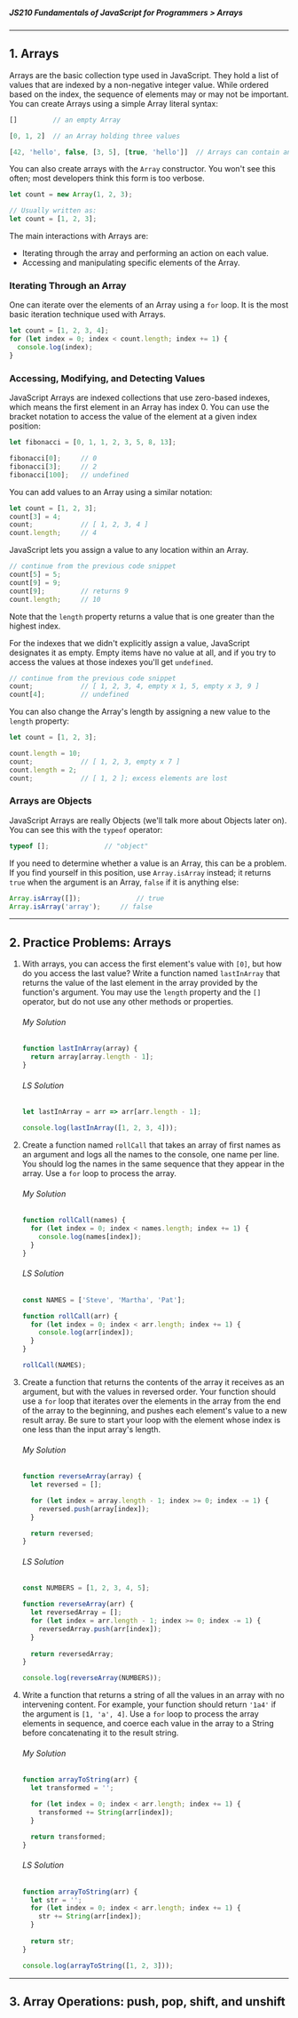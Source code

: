 ##### JS210 Fundamentals of JavaScript for Programmers > Arrays

---

## 1. Arrays

Arrays are the basic collection type used in JavaScript. They hold a list of values that are indexed by a non-negative integer value. While ordered based on the index, the sequence of elements may or may not be important. You can create Arrays using a simple Array literal syntax:

```javascript
[]         // an empty Array

[0, 1, 2]  // an Array holding three values

[42, 'hello', false, [3, 5], [true, 'hello']]  // Arrays can contain any other object
```

You can also create arrays with the `Array` constructor. You won't see this often; most developers think this form is too verbose.

```javascript
let count = new Array(1, 2, 3);

// Usually written as:
let count = [1, 2, 3];
```

The main interactions with Arrays are:

* Iterating through the array and performing an action on each value.
* Accessing and manipulating specific elements of the Array.

### Iterating Through an Array

One can iterate over the elements of an Array using a `for` loop. It is the most basic iteration technique used with Arrays.

```javascript
let count = [1, 2, 3, 4];
for (let index = 0; index < count.length; index += 1) {
  console.log(index);
}
```

### Accessing, Modifying, and Detecting Values

JavaScript Arrays are indexed collections that use zero-based indexes, which means the first element in an Array has index 0. You can use the bracket notation to access the value of the element at a given index position:

```javascript
let fibonacci = [0, 1, 1, 2, 3, 5, 8, 13];

fibonacci[0];     // 0
fibonacci[3];     // 2
fibonacci[100];   // undefined
```

You can add values to an Array using a similar notation:

```javascript
let count = [1, 2, 3];
count[3] = 4;
count;            // [ 1, 2, 3, 4 ]
count.length;     // 4
```

JavaScript lets you assign a value to any location within an Array.

```javascript
// continue from the previous code snippet
count[5] = 5;
count[9] = 9;
count[9];         // returns 9
count.length;     // 10
```

Note that the `length` property returns a value that is one greater than the highest index.  

For the indexes that we didn't explicitly assign a value, JavaScript designates it as empty. Empty items have no value at all, and if you try to access the values at those indexes you'll get `undefined`.

```javascript
// continue from the previous code snippet
count;            // [ 1, 2, 3, 4, empty x 1, 5, empty x 3, 9 ]
count[4];         // undefined
```

You can also change the Array's length by assigning a new value to the `length` property:

```javascript
let count = [1, 2, 3];

count.length = 10;
count;            // [ 1, 2, 3, empty x 7 ]
count.length = 2;
count;            // [ 1, 2 ]; excess elements are lost
```

### Arrays are Objects

JavaScript Arrays are really Objects (we'll talk more about Objects later on). You can see this with the `typeof` operator:

```javascript
typeof [];				// "object"
```

If you need to determine whether a value is an Array, this can be a problem. If you find yourself in this position, use `Array.isArray` instead; it returns `true` when the argument is an Array, `false` if it is anything else:

```javascript
Array.isArray([]);				// true
Array.isArray('array');		// false
```

---

## 2. Practice Problems: Arrays

1. With arrays, you can access the first element's value with `[0]`, but how do you access the last value? Write a function named `lastInArray` that returns the value of the last element in the array provided by the function's argument. You may use the `length` property and the `[]` operator, but do not use any other methods or properties.

   ###### My Solution

   ```javascript
   function lastInArray(array) {
     return array[array.length - 1];
   }
   ```

   ###### LS Solution

   ```javascript
   let lastInArray = arr => arr[arr.length - 1];
   
   console.log(lastInArray([1, 2, 3, 4]));
   ```

2. Create a function named `rollCall` that takes an array of first names as an argument and logs all the names to the console, one name per line. You should log the names in the same sequence that they appear in the array. Use a `for` loop to process the array.

   ###### My Solution

   ```javascript
   function rollCall(names) {
     for (let index = 0; index < names.length; index += 1) {
       console.log(names[index]);
     }
   }
   ```

   ###### LS Solution

   ```javascript
   const NAMES = ['Steve', 'Martha', 'Pat'];
   
   function rollCall(arr) {
     for (let index = 0; index < arr.length; index += 1) {
       console.log(arr[index]);
     }
   }
   
   rollCall(NAMES);
   ```

3. Create a function that returns the contents of the array it receives as an argument, but with the values in reversed order. Your function should use a `for` loop that iterates over the elements in the array from the end of the array to the beginning, and pushes each element's value to a new result array. Be sure to start your loop with the element whose index is one less than the input array's length.

   ###### My Solution

   ```javascript
   function reverseArray(array) {
     let reversed = [];
   
     for (let index = array.length - 1; index >= 0; index -= 1) {
       reversed.push(array[index]);
     }
   
     return reversed;
   }
   ```

   ###### LS Solution

   ```javascript
   const NUMBERS = [1, 2, 3, 4, 5];
   
   function reverseArray(arr) {
     let reversedArray = [];
     for (let index = arr.length - 1; index >= 0; index -= 1) {
       reversedArray.push(arr[index]);
     }
     
     return reversedArray;
   }
   
   console.log(reverseArray(NUMBERS));
   ```

4. Write a function that returns a string of all the values in an array with no intervening content. For example, your function should return `'1a4'` if the argument is `[1, 'a', 4]`. Use a `for` loop to process the array elements in sequence, and coerce each value in the array to a String before concatenating it to the result string.

   ###### My Solution

   ```javascript
   function arrayToString(arr) {
     let transformed = '';
   
     for (let index = 0; index < arr.length; index += 1) {
       transformed += String(arr[index]);
     }
   
     return transformed;
   }
   ```

   ###### LS Solution

   ```javascript
   function arrayToString(arr) {
     let str = '';
     for (let index = 0; index < arr.length; index += 1) {
       str += String(arr[index]);
     }
     
     return str;
   }
   
   console.log(arrayToString([1, 2, 3]));
   ```

---

## 3. Array Operations: push, pop, shift, and unshift

